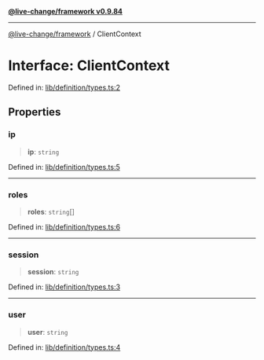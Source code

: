 [**@live-change/framework v0.9.84**](../README.md)

***

[@live-change/framework](../README.md) / ClientContext

# Interface: ClientContext

Defined in: [lib/definition/types.ts:2](https://github.com/live-change/live-change-stack/blob/master/framework/framework/framework/framework/lib/definition/types.ts#L2)

## Properties

### ip

> **ip**: `string`

Defined in: [lib/definition/types.ts:5](https://github.com/live-change/live-change-stack/blob/master/framework/framework/framework/framework/lib/definition/types.ts#L5)

***

### roles

> **roles**: `string`[]

Defined in: [lib/definition/types.ts:6](https://github.com/live-change/live-change-stack/blob/master/framework/framework/framework/framework/lib/definition/types.ts#L6)

***

### session

> **session**: `string`

Defined in: [lib/definition/types.ts:3](https://github.com/live-change/live-change-stack/blob/master/framework/framework/framework/framework/lib/definition/types.ts#L3)

***

### user

> **user**: `string`

Defined in: [lib/definition/types.ts:4](https://github.com/live-change/live-change-stack/blob/master/framework/framework/framework/framework/lib/definition/types.ts#L4)
